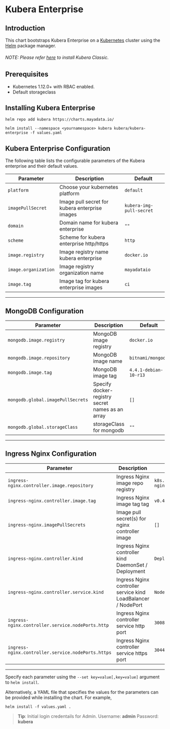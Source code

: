 Kubera Enterprise
=====================

Introduction
------------

This chart bootstraps Kubera Enterprise on a [Kubernetes](http://kubernetes.io) cluster using the [Helm](https://helm.sh) package manager.
###### NOTE: Please refer [here](https://github.com/mayadata-io/kubera-charts/blob/master/kubera-classic/README.md) to install Kubera Classic.

## Prerequisites
- Kubernetes 1.12.0+ with RBAC enabled.
- Default storageclass 

## Installing Kubera Enterprise
```
helm repo add kubera https://charts.mayadata.io/

helm install --namespace <yournamespace> kubera kubera/kubera-enterprise -f values.yaml
```

## Kubera Enterprise Configuration

The following table lists the configurable parameters of the Kubera enterprise and their default values.

| Parameter                                       | Description                                   | Default                                   |
| ------------------------------------------------|-----------------------------------------------| ------------------------------------------|
| `platform`                                      | Choose your kubernetes platform               |           `default`                       |
| `imagePullSecret`                               | Image pull secret for kubera enterprise images|           `kubera-img-pull-secret`        |
| `domain`                                        | Domain name for kubera enterprise             |           `""`                            |
| `scheme`                                        | Scheme for kubera enterprise http/https       |           `http`                          |
| `image.registry`                                | Image registry name kubera enterprise         |           `docker.io`                     |
| `image.organization`                            | Image registry organization name              |           `mayadataio`                    |
| `image.tag`                                     | Image tag for kubera enterprise images        |           `ci`                            |
-----------------------------------------------------------------------------------------------------------------------------------------------

## MongoDB Configuration

| Parameter                                 | Description                                                                                                | Default                                                      |
|-------------------------------------------|------------------------------------------------------------------------------------------------------------|--------------------------------------------------------------|
| `mongodb.image.registry`                          | MongoDB image registry                                                                                     | `docker.io`                                                  |
| `mongodb.image.repository`                        | MongoDB image name                                                                                         | `bitnami/mongodb`                                            |
| `mongodb.image.tag`                               | MongoDB image tag                                                                                          | `4.4.1-debian-10-r13`                                                 |
| `mongodb.global.imagePullSecrets`                       | Specify docker-registry secret names as an array                                                           | `[]`      |
| `mongodb.global.storageClass`                       | storageClass for mongodb                                                           | `""`      |
-----------------------------------------------------------------------------------------------------------------------------------------------

## Ingress Nginx Configuration

| Parameter                                 | Description                                                                                                | Default                                                      |
|-------------------------------------------|------------------------------------------------------------------------------------------------------------|--------------------------------------------------------------|
| `ingress-nginx.controller.image.repository`                          | Ingress Nginx image repo registry                                                                                     | `k8s.gcr.io/ingress-nginx/controller`                                                  |
| `ingress-nginx.controller.image.tag`                               | Ingress Nginx image tag tag                                                                                          | `v0.40.2`                                                 |
| `ingress-nginx.imagePullSecrets`                       | Image pull secret(s) for nginx controller image                                                           | `[]`      |
| `ingress-nginx.controller.kind`                               | Ingress Nginx controller kind DaemonSet / Deployment                                                                                         | `Deployment`                                                 |
| `ingress-nginx.controller.service.kind`                               | Ingress Nginx controller service kind LoadBalancer / NodePort                                                                                         | `NodePort`                                                 |
| `ingress-nginx.controller.service.nodePorts.http`                               | Ingress Nginx controller service http port                                                                                         | `30080`                                                 |
| `ingress-nginx.controller.service.nodePorts.https`                               | Ingress Nginx controller service https port                                                                                        | `30443`                                                 |
-----------------------------------------------------------------------------------------------------------------------------------------------

Specify each parameter using the `--set key=value[,key=value]` argument to `helm install`.

Alternatively, a YAML file that specifies the values for the parameters can be provided while installing the chart. For example,

```shell
helm install -f values.yaml .
```

> **Tip**: Initial login credentails for Admin. Username: **admin** Password: **kubera**
    
